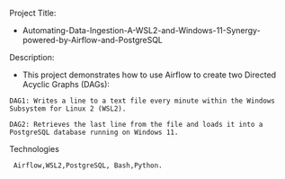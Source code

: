 Project Title: 
 - Automating-Data-Ingestion-A-WSL2-and-Windows-11-Synergy-powered-by-Airflow-and-PostgreSQL


Description: 
   - This project demonstrates how to use Airflow to create two Directed Acyclic Graphs (DAGs):

    DAG1: Writes a line to a text file every minute within the Windows Subsystem for Linux 2 (WSL2).

    DAG2: Retrieves the last line from the file and loads it into a PostgreSQL database running on Windows 11.

 Technologies
 
     Airflow,WSL2,PostgreSQL, Bash,Python.
  
